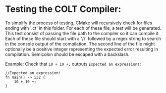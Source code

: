 # Testing the COLT Compiler:
To simplify the process of testing, CMake will recursively check for files ending with '.ct' in this folder.
For each of these file, a test will be generated. This test consist of passing the file path to the compiler so it can compile it.
Each of these file should start with a '//' followed by a regex string to search in the console output of the compilation.
The second line of the file might optionally be a positive integer representing the expected error resulting in compilation.
Semicolon should be escaped with a backslash.

Example: Check that `10 + 10 +;` outputs `Expected an expression!`:
```
//Expected an expression!
fn main() -> i32 {
	10 + 10 +;
}
```